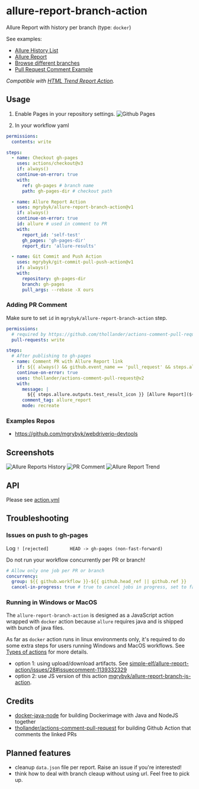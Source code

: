 # allure-report-branch-action

Allure Report with history per branch (type: `docker`)

See examples:

- [Allure History List](https://mgrybyk.github.io/allure-report-branch-action/allure-action/main/self-test/)
- [Allure Report](https://mgrybyk.github.io/allure-report-branch-action/allure-action/main/self-test/7643572205_1706116100424/)
- [Browse different branches](https://mgrybyk.github.io/allure-report-branch-action/allure-action/)
- [Pull Request Comment Example](https://github.com/mgrybyk/allure-report-branch-action/pull/12)

*Compatible with [HTML Trend Report Action](https://github.com/marketplace/actions/publish-report-per-branch).*

## Usage

1. Enable Pages in your repository settings.
![Github Pages](docs/github_pages.png "Github Pages")

2. In your workflow yaml
```yaml
permissions:
  contents: write

steps:
  - name: Checkout gh-pages
    uses: actions/checkout@v3
    if: always()
    continue-on-error: true
    with:
      ref: gh-pages # branch name
      path: gh-pages-dir # checkout path

  - name: Allure Report Action
    uses: mgrybyk/allure-report-branch-action@v1
    if: always()
    continue-on-error: true
    id: allure # used in comment to PR
    with:
      report_id: 'self-test'
      gh_pages: 'gh-pages-dir'
      report_dir: 'allure-results'

  - name: Git Commit and Push Action
    uses: mgrybyk/git-commit-pull-push-action@v1
    if: always()
    with:
      repository: gh-pages-dir
      branch: gh-pages
      pull_args: --rebase -X ours
```

### Adding PR Comment

Make sure to set `id` in `mgrybyk/allure-report-branch-action` step.

```yaml
permissions:
  # required by https://github.com/thollander/actions-comment-pull-request
  pull-requests: write

steps:
  # After publishing to gh-pages
  - name: Comment PR with Allure Report link
    if: ${{ always() && github.event_name == 'pull_request' && steps.allure.outputs.report_url }}
    continue-on-error: true
    uses: thollander/actions-comment-pull-request@v2
    with:
      message: |
        ${{ steps.allure.outputs.test_result_icon }} [Allure Report](${{ steps.allure.outputs.report_url }}) | [History](${{ steps.allure.outputs.report_history_url }})
      comment_tag: allure_report
      mode: recreate
```

### Examples Repos

- https://github.com/mgrybyk/webdriverio-devtools

## Screenshots

![Allure Reports History](docs/allure_history.png "Allure Reports History")
![PR Comment](docs/pr_comment.png "PR Comment")
![Allure Report Trend](docs/allure_trend.png "Allure Report Trend")

## API

Please see [action.yml](./action.yml)

## Troubleshooting

### Issues on push to gh-pages

Log `! [rejected]        HEAD -> gh-pages (non-fast-forward)`

Do not run your workflow concurrently per PR or branch!
```yaml
# Allow only one job per PR or branch
concurrency:
  group: ${{ github.workflow }}-${{ github.head_ref || github.ref }}
  cancel-in-progress: true # true to cancel jobs in progress, set to false otherwise
```

### Running in Windows or MacOS

The `allure-report-branch-action` is designed as a JavaScript action wrapped with `docker` action because `allure` requires java and is shipped with bunch of java files.

As far as `docker` action runs in linux environments only, it's required to do some extra steps for users running Windows and MacOS workflows. See [Types of actions](https://docs.github.com/en/actions/creating-actions/about-custom-actions#types-of-actions) for more details.

- option 1: using upload/download artifacts. See [simple-elf/allure-report-action/issues/28#issuecomment-1139332329](https://github.com/simple-elf/allure-report-action/issues/28#issuecomment-1139332329)
- option 2: use JS version of this action [mgrybyk/allure-report-branch-js-action](https://github.com/mgrybyk/allure-report-branch-js-action).

## Credits

- [docker-java-node](https://github.com/timbru31/docker-java-node) for building Dockerimage with Java and NodeJS together
- [thollander/actions-comment-pull-request](https://github.com/thollander/actions-comment-pull-request) for building Github Action that comments the linked PRs

## Planned features

- cleanup `data.json` file per report. Raise an issue if you're interested!
- think how to deal with branch cleaup without using url. Feel free to pick up.

